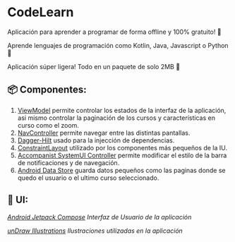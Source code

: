 # CodeLearn
Aplicación para aprender a programar de forma offline y 100% gratuito! 🎊

Aprende lenguajes de programación como Kotlin, Java, Javascript o Python 🥳

Aplicación súper ligera! Todo en un paquete de solo 2MB 🥳



## 📦 Componentes:
1. [ViewModel](https://developer.android.com/topic/libraries/architecture/viewmodel?hl=es-419) permite controlar los estados de la interfaz de la aplicación, asi mismo controlar la paginación de los cursos y características en curso como el zoom.
2. [NavController](https://developer.android.com/jetpack/compose/navigation?hl=es-419) permite navegar entre las distintas pantallas.
3. [Dagger-Hilt](https://developer.android.com/training/dependency-injection/hilt-android?hl=es-419) usado para la injección de dependencias.
4. [ConstraintLayout](https://developer.android.com/jetpack/compose/layouts/constraintlayout?hl=es-419) utilizado por los componentes más pequeños de la IU.
5. [Accompanist SystemUI Controller](https://google.github.io/accompanist/systemuicontroller/) permite modificar el estilo de la barra de notificaciones y de navegación.
6. [Android Data Store](https://developer.android.com/topic/libraries/architecture/datastore?hl=es-419) guarda datos pequeños como las paginas donde se quedo el usuario o el ultimo curso seleccionado.

## 📱 UI:

_[Android Jetpack Compose](https://developer.android.com/jetpack/compose?gclid=Cj0KCQjwldKmBhCCARIsAP-0rfz5lq2RvpjpQ-iD-IJyBpqYJdZPACaR7fie2KId0CRads0YSCsm1F4aAt0NEALw_wcB&gclsrc=aw.ds&hl=es-419) Interfaz de Usuario de la aplicación_

_[unDraw Illustrations](https://undraw.co/illustrations) Ilustraciones utilizadas en la aplicación_
